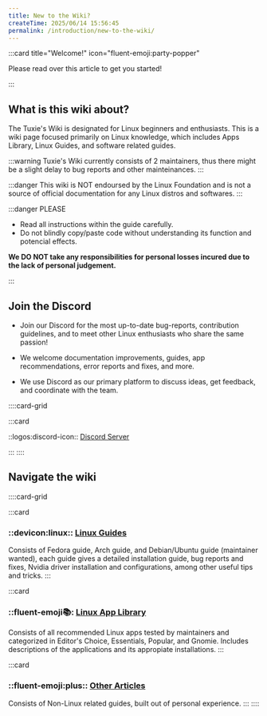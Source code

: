 ```yaml
---
title: New to the Wiki?
createTime: 2025/06/14 15:56:45
permalink: /introduction/new-to-the-wiki/
---
```


:::card title="Welcome!" icon="fluent-emoji:party-popper"

Please read over this article to get you started!

:::

## What is this wiki about?

The Tuxie's Wiki is designated for Linux beginners and enthusiasts. This is a wiki page focused primarily on Linux knowledge, which includes Apps Library, Linux Guides, and software related guides.

:::warning Tuxie's Wiki currently consists of 2 maintainers, thus there might be a slight delay to bug reports and other mainteinances.
:::

:::danger This wiki is NOT endoursed by the Linux Foundation and is not a source of official documentation for any Linux distros and softwares.
:::

:::danger PLEASE

- Read all instructions within the guide carefully.
- Do not blindly copy/paste code without understanding its function and potencial effects.

**We DO NOT take any responsibilities for personal losses incured due to the lack of personal judgement.**

:::

## Join the Discord

- Join our Discord for the most up-to-date bug-reports, contribution guidelines, and to meet other Linux enthusiasts who share the same passion!

- We welcome documentation improvements, guides, app recommendations, error reports and fixes, and more.

- We use Discord as our primary platform to discuss ideas, get feedback, and coordinate with the team.

::::card-grid

:::card

::logos:discord-icon:: [Discord Server](https://discord.gg/WkeNeu8NGt)

:::
::::

## Navigate the wiki

::::card-grid

:::card

### ::devicon:linux:: [Linux Guides](/tuxies-wiki/linux-guides/)

Consists of Fedora guide, Arch guide, and Debian/Ubuntu guide (maintainer wanted), each guide gives a detailed installation guide, bug reports and fixes, Nvidia driver installation and configurations, among other useful tips and tricks.
:::

:::card

### ::fluent-emoji:books:: [Linux App Library](/tuxies-wiki/linux-apps/)

Consists of all recommended Linux apps tested by maintainers and categorized in Editor's Choice, Essentials, Popular, and Gnomie. Includes descriptions of the applications and its appropiate installations.
:::

:::card

### ::fluent-emoji:plus:: [Other Articles](/tuxies-wiki/blog/)

Consists of Non-Linux related guides, built out of personal experience.
:::
::::

